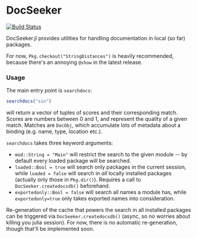 # DocSeeker

[![Build Status](https://travis-ci.org/pfitzseb/DocSeeker.jl.svg?branch=master)](https://travis-ci.org/pfitzseb/DocSeeker.jl)

DocSeeker.jl provides utilities for handling documentation in local (so far) packages.

For now, `Pkg.checkout("StringDistances")` is heavily recommended, because there's an annoying
`@show` in the latest release.

### Usage

The main entry point is `searchdocs`:
```julia
searchdocs("sin")
```
will return a vector of tuples of scores and their corresponding match. Scores are numbers
between 0 and 1, and represent the quality of a given match. Matches are `DocObj`, which
accumulate lots of metadata about a binding (e.g. name, type, location etc.).

`searchdocs` takes three keyword arguments:
- `mod::String = "Main"` will restrict the search to the given module -- by default every loaded
package will be searched.
- `loaded::Bool = true` will search only packages in the current session, while `loaded = false`
will search in *all* locally installed packages (actually only those in `Pkg.dir()`). Requires a
call to `DocSeeker.createdocsdb()` beforehand.
- `exportedonly::Bool = false` will search all names a module has, while `exportedonly=true`
only takes exported names into consideration.

Re-generation of the cache that powers the search in all installed packages can be triggered
via `DocSeeker.createdocsdb()` (async, so no worries about killing you julia session). For now,
there is *no* automatic re-generation, though that'll be implemented soon.
